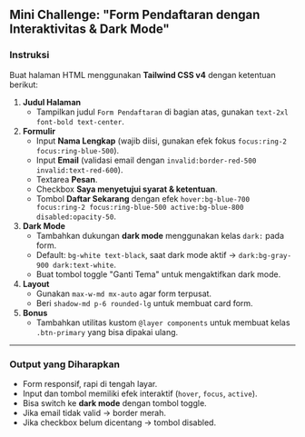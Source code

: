 ## Mini Challenge: "Form Pendaftaran dengan Interaktivitas & Dark Mode"

### Instruksi

Buat halaman HTML menggunakan **Tailwind CSS v4** dengan ketentuan berikut:

1. **Judul Halaman**
    - Tampilkan judul `Form Pendaftaran` di bagian atas, gunakan `text-2xl font-bold text-center`.
2. **Formulir**
    - Input **Nama Lengkap** (wajib diisi, gunakan efek fokus `focus:ring-2 focus:ring-blue-500`).
    - Input **Email** (validasi email dengan `invalid:border-red-500 invalid:text-red-600`).
    - Textarea **Pesan**.
    - Checkbox **Saya menyetujui syarat & ketentuan**.
    - Tombol **Daftar Sekarang** dengan efek `hover:bg-blue-700 focus:ring-2 focus:ring-blue-500 active:bg-blue-800 disabled:opacity-50`.
3. **Dark Mode**
    - Tambahkan dukungan **dark mode** menggunakan kelas `dark:` pada form.
    - Default: `bg-white text-black`, saat dark mode aktif → `dark:bg-gray-900 dark:text-white`.
    - Buat tombol toggle "Ganti Tema" untuk mengaktifkan dark mode.
4. **Layout**
    - Gunakan `max-w-md mx-auto` agar form terpusat.
    - Beri `shadow-md p-6 rounded-lg` untuk membuat card form.
5. **Bonus**
    - Tambahkan utilitas kustom `@layer components` untuk membuat kelas `.btn-primary` yang bisa dipakai ulang.

---

### Output yang Diharapkan

- Form responsif, rapi di tengah layar.
- Input dan tombol memiliki efek interaktif (`hover`, `focus`, `active`).
- Bisa switch ke **dark mode** dengan tombol toggle.
- Jika email tidak valid → border merah.
- Jika checkbox belum dicentang → tombol disabled.
